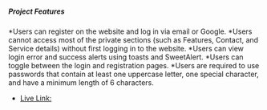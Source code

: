

##### Project Features ####

*Users can register on the website and log in via email or Google.
*Users cannot access most of the private sections (such as Features, Contact, and Service details) without   first logging in to the website.
*Users can view login error and success alerts using toasts and SweetAlert.
*Users can toggle between the login and registration pages.
*Users are required to use passwords that contain at least one uppercase letter, one special character, and have a minimum length of 6 characters.

- [Live Link:](https://github.com/vitejs/vite-plugin-react/blob/main/packages/plugin-react/README.md) 
